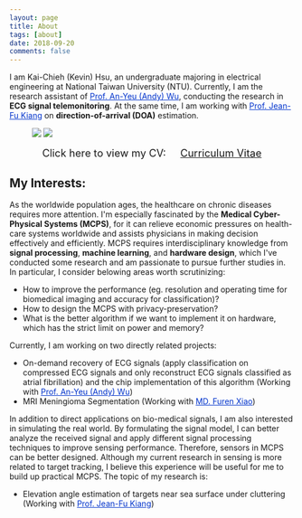 ```yaml
---
layout: page
title: About
tags: [about]
date: 2018-09-20
comments: false
---
```


I am Kai-Chieh (Kevin) Hsu, an undergraduate majoring in electrical engineering at National Taiwan University (NTU).
Currently, I am the research assistant of <a href="http://access.ee.ntu.edu.tw/" style="color: rgb(0,51,204)">Prof. An-Yeu (Andy) Wu</a>, 
conducting the research in **ECG signal telemonitoring**.
At the same time, I am working with <a href="http://cc.ee.ntu.edu.tw/~jfkiang/" style="color: rgb(0,51,204)">Prof. Jean-Fu Kiang</a> on 
**direction-of-arrival (DOA)** estimation.

<figure class="half">
	<img src="{{base.url}}/assets/img/me-1.jpg" class="img-disappear">
    <img src="{{base.url}}/assets/img/me-2.jpg">
</figure>

<center>
	<span style="font-size: 130%;">
		Click here to view my CV: &nbsp;&nbsp;&nbsp;
	</span> 
	<a href="{{base.url}}/assets/document/CV_181031.pdf" target="_blank" class="btn btn-info">
		<span style="font-size: 130%;">
			Curriculum Vitae
		</span>
	</a>
</center>

## My Interests:
As the worldwide population ages, the healthcare on chronic diseases requires more attention.
I'm especially fascinated by the **Medical Cyber-Physical Systems (MCPS)**, for it can relieve economic pressures on health-care systems worldwide and assists physicians in making decision effectively and efficiently.
MCPS requires interdisciplinary knowledge from **signal processing**, **machine learning**, and **hardware design**, 
which I've conducted some research and am passionate to pursue further studies in.
In particular, I consider belowing areas worth scrutinizing:
- How to improve the performance (eg. resolution and operating time for biomedical imaging and accuracy for classification)?
- How to design the MCPS with privacy-preservation?
- What is the better algorithm if we want to implement it on hardware, which has the strict limit on power and memory?

Currently, I am working on two directly related projects:
- On-demand recovery of ECG signals (apply classification on compressed ECG signals and only reconstruct ECG signals classified as atrial fibrillation) and the chip implementation of this algorithm
(Working with <a href="http://access.ee.ntu.edu.tw/" style="color: rgb(0,51,204)">Prof. An-Yeu (Andy) Wu</a>)
- MRI Meningioma Segmentation (Working with <a href="https://www.ntuh.gov.tw/en/surg/doctors/DR/XiaoFuren.aspx" style="color: rgb(0,51,204)">MD. Furen Xiao</a>)

In addition to direct applications on bio-medical signals, I am also interested in simulating the real world. 
By formulating the signal model, I can better analyze the received signal and apply different signal processing techniques to improve sensing performance.
Therefore, sensors in MCPS can be better designed.
Although my current research in sensing is more related to target tracking, 
I believe this experience will be useful for me to build up practical MCPS.
The topic of my research is:
- Elevation angle estimation of targets near sea surface under cluttering (Working with <a href="http://cc.ee.ntu.edu.tw/~jfkiang/" style="color: rgb(0,51,204)">Prof. Jean-Fu Kiang</a>)




